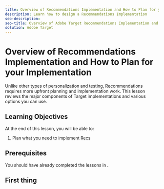 ```yaml
---
title: Overview of Recommendations Implementation and How to Plan for your Implementation
description: Learn how to design a Recommendations Implementation
seo-description:
seo-title: Overview of Adobe Target Recommendations Implementation and How to Plan for your Implementation
solution: Adobe Target
---
```


# Overview of Recommendations Implementation and How to Plan for your Implementation

Unlike other types of personalization and testing, Recommendations requires more upfront planning and implementation work. This lesson reviews the major components of Target implementations and various options you can use.

## Learning Objectives

At the end of this lesson, you will be able to:

1. Plan what you need to implement Recs

## Prerequisites

You should have already completed the lessons in .

## First thing